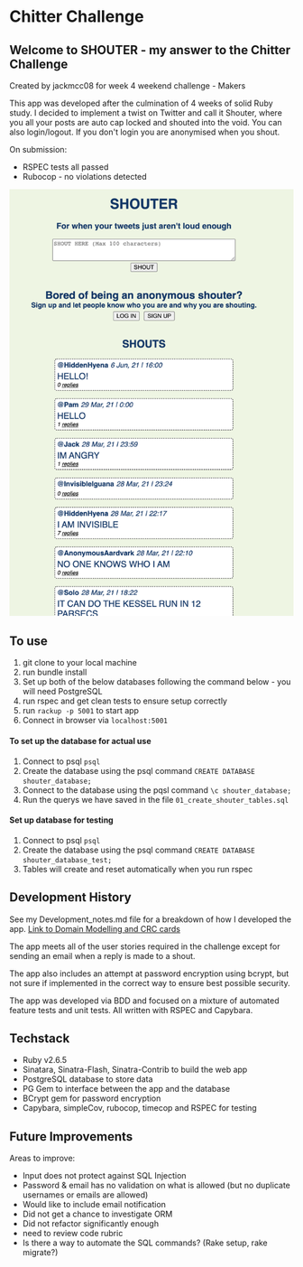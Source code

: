 Chitter Challenge
=================

## Welcome to SHOUTER - my answer to the Chitter Challenge
Created by jackmcc08 for week 4 weekend challenge - Makers

This app was developed after the culmination of 4 weeks of solid Ruby study. I decided to implement a twist on Twitter and call it Shouter, where you all your posts are auto cap locked and shouted into the void. You can also login/logout. If you don't login you are anonymised when you shout.

On submission:
- RSPEC tests all passed
- Rubocop - no violations detected

![app screenshot](./shouter-screenshot-v1.png)

## To use
1. git clone to your local machine
2. run bundle install
3. Set up both of the below databases following the command below - you will need PostgreSQL
4. run rspec and get clean tests to ensure setup correctly
5. run `rackup -p 5001` to start app
6. Connect in browser via `localhost:5001`

#### To set up the database for actual use
1. Connect to psql `psql`
2. Create the database using the psql command `CREATE DATABASE  shouter_database;`
3. Connect to the database using the pqsl command `\c shouter_database;`
4. Run the querys we have saved in the file `01_create_shouter_tables.sql`

#### Set up database for testing
1. Connect to psql `psql`
2. Create the database using the psql command `CREATE DATABASE shouter_database_test;`
3. Tables will create and reset automatically when you run rspec

## Development History

See my Development_notes.md file for a breakdown of how I developed the app.
[Link to Domain Modelling and CRC cards](https://docs.google.com/spreadsheets/d/1n7Jcf08kXf7UYjEGKVqBzyhoxwa44A7R4Y4w0MMAbaA/edit?usp=sharing)

The app meets all of the user stories required in the challenge except for sending an email when a reply is made to a shout.

The app also includes an attempt at password encryption using bcrypt, but not sure if implemented in the correct way to ensure best possible security.

The app was developed via BDD and focused on a mixture of automated feature tests and unit tests. All written with RSPEC and Capybara.

## Techstack
- Ruby v2.6.5
- Sinatara, Sinatra-Flash, Sinatra-Contrib to build the web app
- PostgreSQL database to store data
- PG Gem to interface between the app and the database
- BCrypt gem for password encryption
- Capybara, simpleCov, rubocop, timecop and RSPEC for testing

## Future Improvements

Areas to improve:
- Input does not protect against SQL Injection
- Password & email has no validation on what is allowed (but no duplicate usernames or emails are allowed)
- Would like to include email notification
- Did not get a chance to investigate ORM
- Did not refactor significantly enough
- need to review code rubric
- Is there a way to automate the SQL commands? (Rake setup, rake migrate?)
